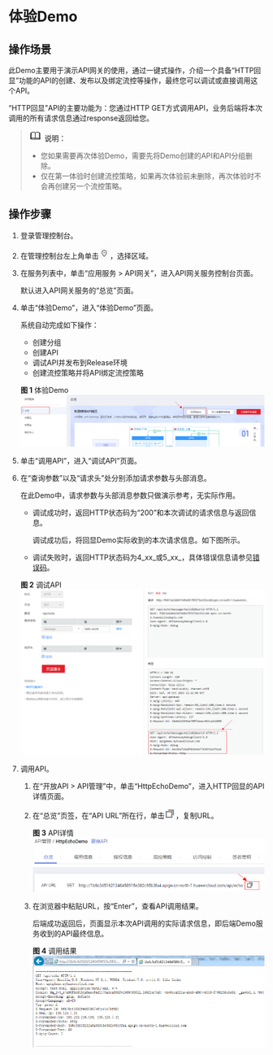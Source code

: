 # 体验Demo<a name="apig-zh-ug-180712095"></a>

## 操作场景<a name="section2856020427"></a>

此Demo主要用于演示API网关的使用，通过一键式操作，介绍一个具备“HTTP回显”功能的API的创建、发布以及绑定流控等操作，最终您可以调试或直接调用这个API。

“HTTP回显”API的主要功能为：您通过HTTP GET方式调用API，业务后端将本次调用的所有请求信息通过response返回给您。

>![](public_sys-resources/icon-note.gif) **说明：**   
>-   您如果需要再次体验Demo，需要先将Demo创建的API和API分组删除。  
>-   仅在第一体验时创建流控策略，如果再次体验前未删除，再次体验时不会再创建另一个流控策略。  

## 操作步骤<a name="section2076017329213"></a>

1.  登录管理控制台。
2.  在管理控制台左上角单击![](figures/icon-region.png)，选择区域。
3.  在服务列表中，单击“应用服务 \> API网关”，进入API网关服务控制台页面。

    默认进入API网关服务的“总览”页面。

4.  单击“体验Demo”，进入“体验Demo”页面。

    系统自动完成如下操作：

    -   创建分组
    -   创建API
    -   调试API并发布到Release环境
    -   创建流控策略并将API绑定流控策略

    **图 1**  体验Demo<a name="fig171216232615"></a>  
    ![](figures/体验Demo.png "体验Demo")

5.  单击“调用API”，进入“调试API”页面。
6.  在“查询参数”以及“请求头”处分别添加请求参数与头部消息。

    在此Demo中，请求参数与头部消息参数只做演示参考，无实际作用。

    -   调试成功时，返回HTTP状态码为“200”和本次调试的请求信息与返回信息。

        调试成功后，将回显Demo实际收到的本次请求信息。如下图所示。

    -   调试失败时，返回HTTP状态码为4_xx_或5_xx_，具体错误信息请参见[错误码](https://support.huaweicloud.com/ugcall-apig/apig-zh-ug-180530090.html)。

    **图 2**  调试API<a name="fig6854746113915"></a>  
    ![](figures/调试API.png "调试API")

7.  调用API。
    1.  在“开放API \> API管理”中，单击“HttpEchoDemo”，进入HTTP回显的API详情页面。
    2.  在“总览”页签，在“API URL”所在行，单击![](figures/icon-copy.png)，复制URL。

        **图 3**  API详情<a name="fig185171534173819"></a>  
        ![](figures/API详情.png "API详情")

    3.  在浏览器中粘贴URL，按“Enter”，查看API调用结果。

        后端成功返回后，页面显示本次API调用的实际请求信息，即后端Demo服务收到的API最终信息。

        **图 4**  调用结果<a name="fig0320345183213"></a>  
        ![](figures/调用结果.png "调用结果")



